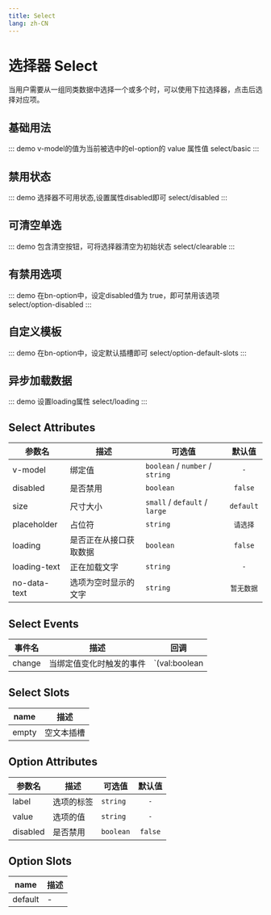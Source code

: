 ```yaml
---
title: Select
lang: zh-CN
---
```


# 选择器 Select
当用户需要从一组同类数据中选择一个或多个时，可以使用下拉选择器，点击后选择对应项。

## 基础用法

::: demo v-model的值为当前被选中的el-option的 value 属性值
select/basic
:::

## 禁用状态
::: demo 选择器不可用状态,设置属性disabled即可
select/disabled
:::

## 可清空单选
::: demo 包含清空按钮，可将选择器清空为初始状态
select/clearable
:::

## 有禁用选项
::: demo 在bn-option中，设定disabled值为 true，即可禁用该选项
select/option-disabled
:::

## 自定义模板 
::: demo 在bn-option中，设定默认插槽即可
select/option-default-slots
:::

## 异步加载数据 
::: demo 设置loading属性
select/loading
:::

## Select Attributes
|参数名|描述|可选值|默认值|
|---|---|---|:---:|
|v-model|绑定值|`boolean` / `number` / `string`|`-`|
|disabled|是否禁用|`boolean` |`false`|
|size|尺寸大小|`small` / `default` / `large`|`default`|
|placeholder|占位符|`string`|`请选择`|
|loading|是否正在从接口获取数据|`boolean`|`false`|
|loading-text|正在加载文字|`string`|`-`|
|no-data-text|选项为空时显示的文字|`string`|`暂无数据`|


## Select Events
|事件名|描述|回调|
|---|---|---|
|change|当绑定值变化时触发的事件|`(val:boolean | string | number)`|


## Select Slots
|name|描述|
|---|---|
|empty|空文本插槽|


## Option Attributes
|参数名|描述|可选值|默认值|
|---|---|---|:---:|
|label|选项的标签|`string`|`-`|
|value|选项的值|`string` |`-`|
|disabled|是否禁用|`boolean` |`false`|

## Option Slots
|name|描述|
|---|---|
|default|-|
